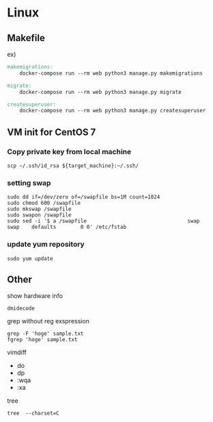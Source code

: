 # Linux
## Makefile
ex)

```Makefile
makemigrations:
    docker-compose run --rm web python3 manage.py makemigrations

migrate:
    docker-compose run --rm web python3 manage.py migrate

createsuperuser:
    docker-compose run --rm web python3 manage.py createsuperuser
```

## VM init for CentOS 7
### Copy private key from local machine
```
scp ~/.ssh/id_rsa ${target_machine}:~/.ssh/
```

### setting swap
```
sudo dd if=/dev/zero of=/swapfile bs=1M count=1024
sudo chmod 600 /swapfile
sudo mkswap /swapfile
sudo swapon /swapfile
sudo sed -i '$ a /swapfile                                 swap                    swap    defaults        0 0' /etc/fstab
```

### update yum repository
```
sudo yum update
```

## Other
show hardware info

```
dmidecode
```

grep without reg exspression

```
grep -F 'hoge' sample.txt
fgrep 'hoge' sample.txt
```

vimdiff
- do
- dp
- :wqa
- :xa

tree

```
tree  --charset=C
```